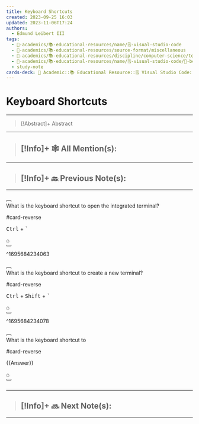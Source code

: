 ```yaml
---
title: Keyboard Shortcuts
created: 2023-09-25 16:03
updated: 2023-11-06T17:24
authors:
  - Edmund Leibert III
tags:
  - 🔴-academics/📚-educational-resources/name/🗒️-visual-studio-code
  - 🔴-academics/📚-educational-resources/source-format/miscellaneous
  - 🔴-academics/📚-educational-resources/discipline/computer-science/technology/visual-studio-code
  - 🔴-academics/📚-educational-resources/name/🗒️-visual-studio-code/🔖-bookmark/keyboard-shortcuts
  - study-note
cards-deck: 🔴 Academic::📚 Educational Resource::🗒️ Visual Studio Code::Keyboard Shortcuts
---
```


# Keyboard Shortcuts

---

> [!Abstract]+ Abstract
> 

---

 > [!Info]+ 🕸️ All Mention(s): 
 > - 

---

 > [!Info]+ 🔙️ Previous Note(s): 
 > - 
 
---

﹇<br>
What is the keyboard shortcut to open the integrated terminal?

#card-reverse 

<kbd>Ctrl</kbd> + <kbd>`</kbd>

⌂
<br>﹈<br>^1695684234063

﹇<br>
What is the keyboard shortcut to create a new terminal?

#card-reverse 

<kbd>Ctrl</kbd> + <kbd>Shift</kbd> + <kbd>`</kbd>

⌂
<br>﹈<br>^1695684234078


﹇<br>
What is the keyboard shortcut to 

#card-reverse 

{{Answer}}

⌂
<br>﹈<br>




---

> [!Info]+ 🔜 Next Note(s):
> - 

---




